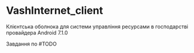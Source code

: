 # VashInternet_client
Клієнтська оболнока для системи управління ресурсами в господарстві провайдера
Android 7.1.0

Завдання по #TODO
